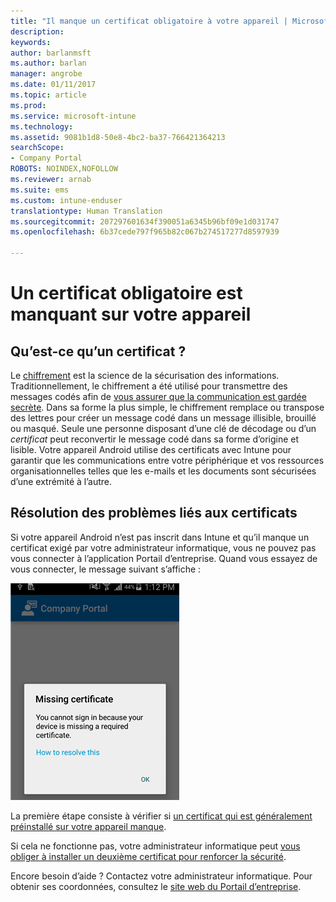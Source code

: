 ```yaml
---
title: "Il manque un certificat obligatoire à votre appareil | Microsoft Docs"
description: 
keywords: 
author: barlanmsft
ms.author: barlan
manager: angrobe
ms.date: 01/11/2017
ms.topic: article
ms.prod: 
ms.service: microsoft-intune
ms.technology: 
ms.assetid: 9081b1d8-50e8-4bc2-ba37-766421364213
searchScope:
- Company Portal
ROBOTS: NOINDEX,NOFOLLOW
ms.reviewer: arnab
ms.suite: ems
ms.custom: intune-enduser
translationtype: Human Translation
ms.sourcegitcommit: 207297601634f390051a6345b96bf09e1d031747
ms.openlocfilehash: 6b37cede797f965b82c067b274517277d8597939

---
```



# <a name="your-device-is-missing-a-required-certificate"></a>Un certificat obligatoire est manquant sur votre appareil

## <a name="whats-a-certificate"></a>Qu’est-ce qu’un certificat ?

Le [chiffrement](https://technet.microsoft.com/en-us/library/cc962030.aspx) est la science de la sécurisation des informations. Traditionnellement, le chiffrement a été utilisé pour transmettre des messages codés afin de [vous assurer que la communication est gardée secrète](https://technet.microsoft.com/en-us/library/cc962019.aspx). Dans sa forme la plus simple, le chiffrement remplace ou transpose des lettres pour créer un message codé dans un message illisible, brouillé ou masqué. Seule une personne disposant d’une clé de décodage ou d’un _certificat_ peut reconvertir le message codé dans sa forme d’origine et lisible. Votre appareil Android utilise des certificats avec Intune pour garantir que les communications entre votre périphérique et vos ressources organisationnelles telles que les e-mails et les documents sont sécurisées d’une extrémité à l’autre.

## <a name="fixing-certificate-issues"></a>Résolution des problèmes liés aux certificats

Si votre appareil Android n’est pas inscrit dans Intune et qu’il manque un certificat exigé par votre administrateur informatique, vous ne pouvez pas vous connecter à l’application Portail d’entreprise. Quand vous essayez de vous connecter, le message suivant s’affiche :

![screenshot-error-message-about-missing-certificate](./media/andr-cert_install-1-cert_missing.png)

La première étape consiste à vérifier si [un certificat qui est généralement préinstallé sur votre appareil manque](your-device-is-missing-a-preinstalled-certificate-android.md).

Si cela ne fonctionne pas, votre administrateur informatique peut [vous obliger à installer un deuxième certificat pour renforcer la sécurité](your-device-is-missing-an-IT-required-certificate-android.md).

Encore besoin d’aide ? Contactez votre administrateur informatique. Pour obtenir ses coordonnées, consultez le [site web du Portail d’entreprise](http://portal.manage.microsoft.com).



<!--HONumber=Jan17_HO2-->


